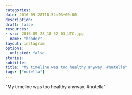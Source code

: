 ```yaml
---
categories:
date: 2016-09-28T18:52:03+00:00
description:
draft: false
resources:
- src: 2016-09-28_18-52-03_UTC.jpg
  name: "header"
layout: instagram
options:
  unlisted: false
stories:
subtitle:
title: "My timeline was too healthy anyway. #nutella"
tags: ["nutella"]
---
```


"My timeline was too healthy anyway. #nutella"
